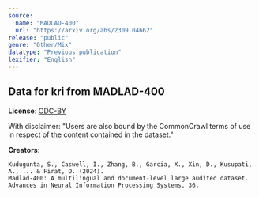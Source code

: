 ```yaml
---
source:
  name: "MADLAD-400"
  url: "https://arxiv.org/abs/2309.04662"
release: "public"
genre: "Other/Mix"
datatype: "Previous publication"
lexifier: "English"
---
```


## Data for kri from MADLAD-400

**License**: [ODC-BY](https://opendatacommons.org/licenses/by/1-0/)

With disclaimer: "Users are also bound by the CommonCrawl terms of use in respect of the content contained in the dataset."

**Creators**:
```
Kudugunta, S., Caswell, I., Zhang, B., Garcia, X., Xin, D., Kusupati, A., ... & Firat, O. (2024).
Madlad-400: A multilingual and document-level large audited dataset. 
Advances in Neural Information Processing Systems, 36.
```
